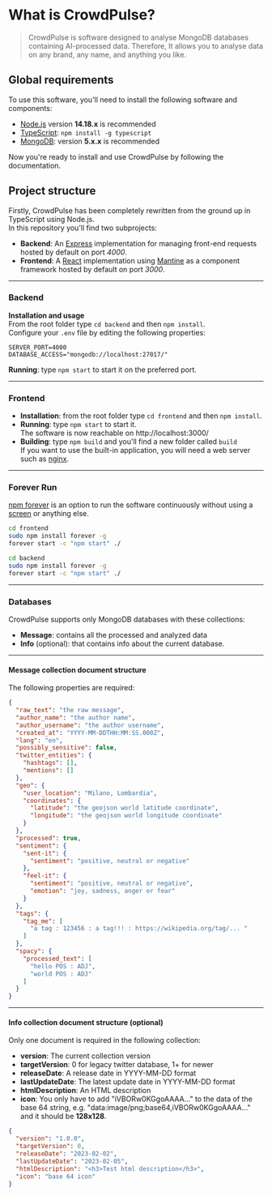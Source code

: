 # What is CrowdPulse?
> CrowdPulse is software designed to analyse MongoDB databases containing AI-processed data.
> Therefore, It allows you to analyse data on any brand, any name, and anything you like.

## Global requirements
To use this software, you'll need to install the following software and components:
- [Node.js](https://nodejs.org/it/download/) version **14.18.x** is recommended
- [TypeScript](https://www.typescriptlang.org/): `npm install -g typescript`
- [MongoDB](https://www.mongodb.com/try/download/community): version **5.x.x** is recommended

Now you're ready to install and use CrowdPulse by following the documentation.

## Project structure
Firstly, CrowdPulse has been completely rewritten from the ground up in TypeScript using Node.js.
<br>In this repository you'll find two subprojects:
- **Backend**: An [Express](https://expressjs.com/) implementation for managing front-end requests hosted by default on port _4000_.
- **Frontend**: A [React](https://it.reactjs.org/) implementation using [Mantine](https://mantine.dev/) as a component framework hosted by default on port _3000_.
-------------------

### Backend
**Installation and usage**
<br>From the root folder type `cd backend` and then `npm install`.
<br>Configure your `.env` file by editing the following properties:
```
SERVER_PORT=4000
DATABASE_ACCESS="mongodb://localhost:27017/"
```
**Running**: type `npm start` to start it on the preferred port.

-------------------
### Frontend
- **Installation**: from the root folder type `cd frontend` and then `npm install`.
- **Running**: type `npm start` to start it.
<br>The software is now reachable on http://localhost:3000/
- **Building**: type `npm build` and you'll find a new folder called `build`
<br>If you want to use the built-in application, you will need a web server such as [nginx](https://www.nginx.com/).

-------------------
### Forever Run
[npm forever](https://www.npmjs.com/package/forever) is an option to run the software continuously without using a [screen](https://linuxize.com/post/how-to-use-linux-screen/) or anything else.

```bash
cd frontend
sudo npm install forever -g
forever start -c "npm start" ./

cd backend
sudo npm install forever -g
forever start -c "npm start" ./
```
-------------------
### Databases
CrowdPulse supports only MongoDB databases with these collections:
- **Message**: contains all the processed and analyzed data
- **Info** (optional): that contains info about the current database.
-------------------
#### Message collection document structure
The following properties are required:
```json
{
  "raw_text": "the raw message",
  "author_name": "the author name",
  "author_username": "the author username",
  "created_at": "YYYY-MM-DDTHH:MM:SS.000Z",
  "lang": "en",
  "possibly_sensitive": false,
  "twitter_entities": {
    "hashtags": [],
    "mentions": []
  },
  "geo": {
    "user_location": "Milano, Lombardia",
    "coordinates": {
      "latitude": "the geojson world latitude coordinate",
      "longitude": "the geojson world longitude coordinate"
    }
  },
  "processed": true,
  "sentiment": {
    "sent-it": {
      "sentiment": "positive, neutral or negative"
    },
    "feel-it": {
      "sentiment": "positive, neutral or negative",
      "emotion": "joy, sadness, anger or fear"
    }
  },
  "tags": {
    "tag_me": [
      "a tag : 123456 : a tag!!! : https://wikipedia.org/tag/... "
    ]
  },
  "spacy": {
    "processed_text": [
      "hello POS : ADJ",
      "world POS : ADJ"
    ]
  }
}
```
-------------------
#### Info collection document structure (optional)
Only one document is required in the following collection:
- **version**: The current collection version
- **targetVersion**: 0 for legacy twitter database, 1+ for newer
- **releaseDate**: A release date in YYYY-MM-DD format
- **lastUpdateDate**: The latest update date in YYYY-MM-DD format
- **htmlDescription**: An HTML description
- **icon**: You only have to add "iVBORw0KGgoAAAA..." to the data of the base 64 string, e.g. "data:image/png;base64,iVBORw0KGgoAAAA..." and it should be **128x128**.
```json
{
  "version": "1.0.0",
  "targetVersion": 0,
  "releaseDate": "2023-02-02",
  "lastUpdateDate": "2023-02-05",
  "htmlDescription": "<h3>Test html description</h3>",
  "icon": "base 64 icon"
}
```